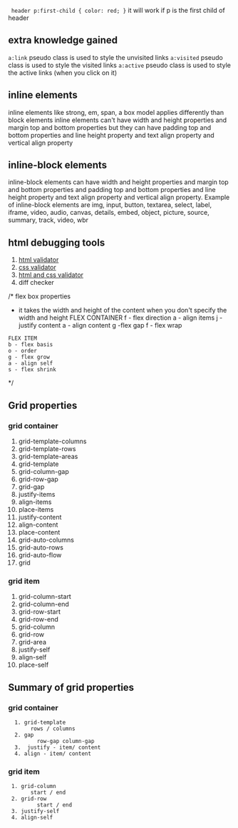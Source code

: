  ` header p:first-child {
    color: red;
 }` it will work if p is the first child of header
  

  ## extra knowledge gained
`a:link` pseudo class is used to style the unvisited links
`a:visited` pseudo class is used to style the visited links
`a:active` pseudo class is used to style the active links (when you click on it)

## inline elements
inline elements like strong, em, span, a box model applies differently than block elements
inline elements can't have width and height properties and margin top and bottom properties but they can have padding top and bottom properties and line height property and text align property and vertical align property 

## inline-block elements
inline-block elements can have width and height properties and margin top and bottom properties and padding top and bottom properties and line height property and text align property and vertical align property. Example of inline-block elements are img, input, button, textarea, select, label, iframe, video, audio, canvas, details, embed, object, picture, source, summary, track, video, wbr

## html debugging tools

1. [html validator](https://validator.w3.org/)
2. [css validator](https://jigsaw.w3.org/css-validator/)
3. [html and css validator](https://validator.w3.org/nu/)
4. diff checker

/*
   flex box properties
   - it takes the width and height of the content when you don't specify the width and height
   FLEX CONTAINER
   f - flex direction
   a - align items
   j - justify content
   a - align content
   g -flex gap
   f - flex wrap

    FLEX ITEM
    b - flex basis
    o - order
    g - flex grow
    a - align self
    s - flex shrink
    
 */

 ## Grid properties

   ### grid container
   1. grid-template-columns
   2. grid-template-rows
   3. grid-template-areas
   4. grid-template
   5. grid-column-gap
   6. grid-row-gap
   7. grid-gap
   8. justify-items
   9. align-items
   10. place-items
   11. justify-content
   12. align-content
   13. place-content
   14. grid-auto-columns
   15. grid-auto-rows
   16. grid-auto-flow
   17. grid

   ### grid item
   1. grid-column-start
   2. grid-column-end
   3. grid-row-start
   4. grid-row-end
   5. grid-column
   6. grid-row
   7. grid-area
   8. justify-self
   9. align-self
   10. place-self

   ## Summary of grid properties
   ### grid container
      1. grid-template 
           rows / columns
      2. gap 
             row-gap column-gap
      3.  justify - item/ content
      4. align - item/ content

   ### grid item
     1. grid-column
           start / end
     2. grid-row
             start / end
     3. justify-self
     4. align-self